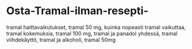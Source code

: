 # Osta-Tramal-ilman-resepti-
tramal haittavaikutukset, tramal 50 mg, kuinka nopeasti tramal vaikuttaa, tramal kokemuksia, tramal 100 mg, tramal ja panadol yhdessä, tramal viihdekäyttö, tramal ja alkoholi, tramal 50mg
